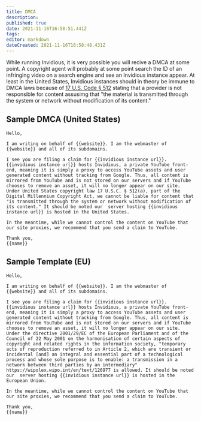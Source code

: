 ```yaml
---
title: DMCA
description: 
published: true
date: 2021-11-16T16:58:51.441Z
tags: 
editor: markdown
dateCreated: 2021-11-16T16:58:48.431Z
---
```


While running Invidious, it is very possible you will recive a DMCA at some point. A copyright agent will probably at some point search the ID of an infringing video on a search engine and see an Invidious instance appear. At least in the United States, Invidious instances should in theory be immune to DMCA laws because of [17 U.S. Code § 512](https://www.law.cornell.edu/uscode/text/17/512) stating that a provider is not responsible for content assusimg that "the material is transmitted through the system or network without modification of its content."

## Sample DMCA (United States)

```
Hello,

I am writing on behalf of {{website}}. I am the webmaster of {{website}} and all of its subdomains.

I see you are filing a claim for {{invidious instance url}}. {{invidious instance url}} hosts Invidious, a private YouTube front-end, meaning it is simply a proxy to access YouTube assets and user generated content without tracking from Google. Thus, all content is mirrored from YouTube and is not stored on our servers and if YouTube chooses to remove an asset, it will no longer appear on our site. Under United States copyright law 17 U.S.C. § 512(a), part of the Digital Millennium Copyright Act, we cannot be liable for content that "is transmitted through the system or network without modification of its content." It should be noted our  server hosting {{invidious instance url}} is hosted in the United States.

In the meantime, while we cannot control the content on YouTube that our site proxies, we recommend that you send a claim to YouTube.

Thank you,
{{name}}
```

## Sample Template (EU)

```
Hello,

I am writing on behalf of {{website}}. I am the webmaster of {{website}} and all of its subdomains.

I see you are filing a claim for {{invidious instance url}}. {{invidious instance url}} hosts Invidious, a private YouTube front-end, meaning it is simply a proxy to access YouTube assets and user generated content without tracking from Google. Thus, all content is mirrored from YouTube and is not stored on our servers and if YouTube chooses to remove an asset, it will no longer appear on our site.
Under the directive 2001/29/EC of the European Parliament and of the Council of 22 May 2001 on the harmonisation of certain aspects of copyright and related rights in the information society, "temporary acts of reproduction referred to in Article 2, which are transient or incidental [and] an integral and essential part of a technological process and whose sole purpose is to enable: a transmission in a network between third parties by an intermediary" https://wipolex.wipo.int/en/text/126977 is allowed. It should be noted our  server hosting {{invidious instance url}} is hosted in the European Union.

In the meantime, while we cannot control the content on YouTube that our site proxies, we recommend that you send a claim to YouTube.

Thank you,
{{name}}
```
